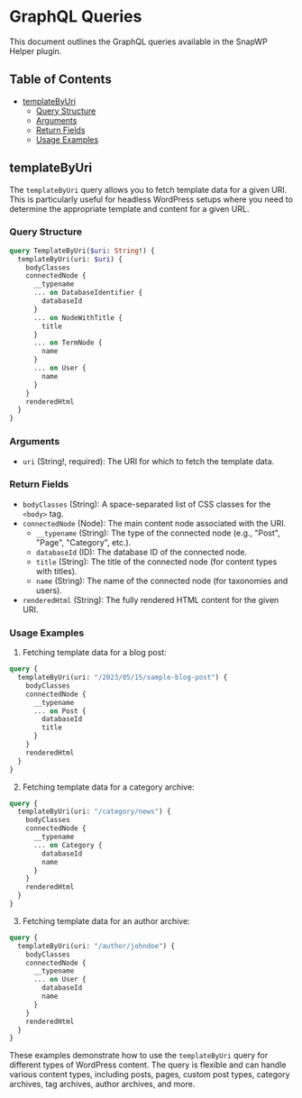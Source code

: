 # GraphQL Queries

This document outlines the GraphQL queries available in the SnapWP Helper plugin.

## Table of Contents

- [templateByUri](#templatebyuri)
  - [Query Structure](#query-structure)
  - [Arguments](#arguments)
  - [Return Fields](#return-fields)
  - [Usage Examples](#usage-examples)

## templateByUri

The `templateByUri` query allows you to fetch template data for a given URI. This is particularly useful for headless WordPress setups where you need to determine the appropriate template and content for a given URL.

### Query Structure

```graphql
query TemplateByUri($uri: String!) {
  templateByUri(uri: $uri) {
    bodyClasses
    connectedNode {
      __typename
      ... on DatabaseIdentifier {
        databaseId
      }
      ... on NodeWithTitle {
        title
      }
      ... on TermNode {
        name
      }
      ... on User {
        name
      }
    }
    renderedHtml
  }
}
```

### Arguments

- `uri` (String!, required): The URI for which to fetch the template data.

### Return Fields

- `bodyClasses` (String): A space-separated list of CSS classes for the `<body>` tag.
- `connectedNode` (Node): The main content node associated with the URI.
  - `__typename` (String): The type of the connected node (e.g., "Post", "Page", "Category", etc.).
  - `databaseId` (ID): The database ID of the connected node.
  - `title` (String): The title of the connected node (for content types with titles).
  - `name` (String): The name of the connected node (for taxonomies and users).
- `renderedHtml` (String): The fully rendered HTML content for the given URI.

### Usage Examples

1. Fetching template data for a blog post:

```graphql
query {
  templateByUri(uri: "/2023/05/15/sample-blog-post") {
    bodyClasses
    connectedNode {
      __typename
      ... on Post {
        databaseId
        title
      }
    }
    renderedHtml
  }
}
```

2. Fetching template data for a category archive:

```graphql
query {
  templateByUri(uri: "/category/news") {
    bodyClasses
    connectedNode {
      __typename
      ... on Category {
        databaseId
        name
      }
    }
    renderedHtml
  }
}
```

3. Fetching template data for an author archive:

```graphql
query {
  templateByUri(uri: "/author/johndoe") {
    bodyClasses
    connectedNode {
      __typename
      ... on User {
        databaseId
        name
      }
    }
    renderedHtml
  }
}
```

These examples demonstrate how to use the `templateByUri` query for different types of WordPress content. The query is flexible and can handle various content types, including posts, pages, custom post types, category archives, tag archives, author archives, and more.